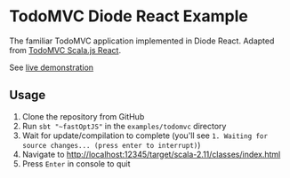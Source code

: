 # TodoMVC Diode React Example

The familiar TodoMVC application implemented in Diode React. Adapted from 
[TodoMVC Scala.js React](https://github.com/tastejs/todomvc/tree/master/examples/scalajs-react).

See [live demonstration](http://ochrons.github.io/diode/examples/todomvc/)

## Usage

1. Clone the repository from GitHub
1. Run `sbt "~fastOptJS"` in the `examples/todomvc` directory
1. Wait for update/compilation to complete (you'll see `1. Waiting for source changes... (press enter to interrupt)`)
1. Navigate to [http://localhost:12345/target/scala-2.11/classes/index.html](http://localhost:12345/target/scala-2.11/classes/index.html)
1. Press `Enter` in console to quit
